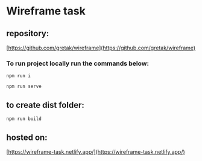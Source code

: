 # Wireframe task

## repository:

[https://github.com/gretak/wireframe](https://github.com/gretak/wireframe)

### To run project locally run the commands below:

```
npm run i
```

```
npm run serve
```

## to create dist folder:

```
npm run build
```

## hosted on:

[https://wireframe-task.netlify.app/](https://wireframe-task.netlify.app/)
